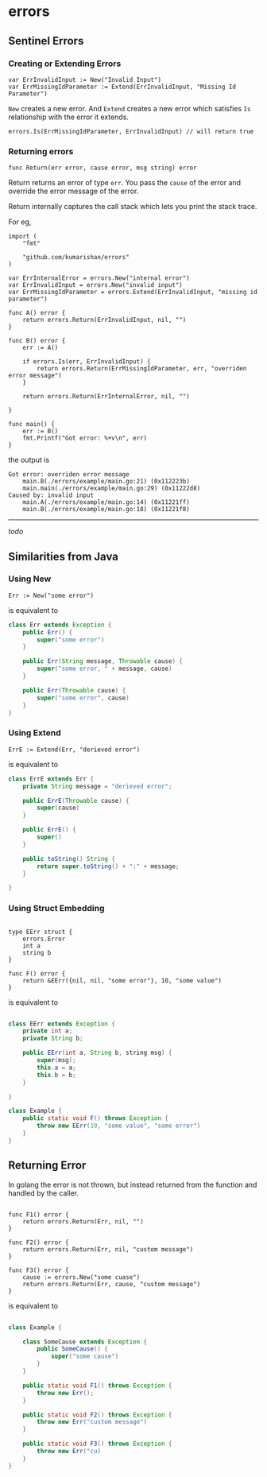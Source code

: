 # errors

## Sentinel Errors

### Creating or Extending Errors

```golang
var ErrInvalidInput := New("Invalid Input")
var ErrMissingIdParameter := Extend(ErrInvalidInput, "Missing Id Parameter")
```

`New` creates a new error. And `Extend` creates a new error which satisfies `Is` relationship with the error it extends.

```golang
errors.Is(ErrMissingIdParameter, ErrInvalidInput) // will return true
```

### Returning errors

```golang
func Return(err error, cause error, msg string) error
```

Return returns an error of type `err`. You pass the `cause` of the error and override the error message of the error.

Return internally captures the call stack which lets you print the stack trace.

For eg,

```golang
import (
	"fmt"

	"github.com/kumarishan/errors"
)

var ErrInternalError = errors.New("internal error")
var ErrInvalidInput = errors.New("invalid input")
var ErrMissingIdParameter = errors.Extend(ErrInvalidInput, "missing id parameter")

func A() error {
	return errors.Return(ErrInvalidInput, nil, "")
}

func B() error {
	err := A()

	if errors.Is(err, ErrInvalidInput) {
		return errors.Return(ErrMissingIdParameter, err, "overriden error message")
	}

	return errors.Return(ErrInternalError, nil, "")

}

func main() {
	err := B()
	fmt.Printf("Got error: %+v\n", err)
}
```

the output is

```
Got error: overriden error message
	main.B(./errors/example/main.go:21) (0x112223b)
	main.main(./errors/example/main.go:29) (0x11222d8)
Caused by: invalid input
	main.A(./errors/example/main.go:14) (0x11221ff)
	main.B(./errors/example/main.go:18) (0x11221f8)
```

---

_todo_

## Similarities from Java

### Using New

```golang
Err := New("some error")
```

is equivalent to

```java
class Err extends Exception {
    public Err() {
        super("some error")
    }

    public Err(String message, Throwable cause) {
        super("some error, " + message, cause)
    }

    public Err(Throwable cause) {
        super("some error", cause)
    }
}
```

### Using Extend

```golang
ErrE := Extend(Err, "derieved error")
```

is equivalent to

```java
class ErrE extends Err {
    private String message = "derieved error";

    public ErrE(Throwable cause) {
        super(cause)
    }

    public ErrE() {
        super()
    }

    public toString() String {
        return super.toString() + ":" + message;
    }

}
```

### Using Struct Embedding

```golang

type EErr struct {
    errors.Error
    int a
    string b
}

func F() error {
    return &EErr({nil, nil, "some error"}, 10, "some value")
}
```

is equivalent to

```java

class EErr extends Exception {
    private int a;
    private String b;

    public EErr(int a, String b, string msg) {
        super(msg);
        this.a = a;
        this.b = b;
    }

}

class Example {
    public static void F() throws Exception {
        throw new EErr(10, "some value", "some error")
    }
}
```

## Returning Error

In golang the error is not thrown, but instead returned from the function and handled by the caller.

```golang

func F1() error {
    return errors.Return(Err, nil, "")
}

func F2() error {
    return errors.Return(Err, nil, "custom message")
}

func F3() error {
    cause := errors.New("some cuase")
    return errors.Return(Err, cause, "custom message")
}
```

is equivalent to

```java

class Example {

    class SomeCause extends Exception {
        public SomeCause() {
            super("some cause")
        }
    }

    public static void F1() throws Exception {
        throw new Err();
    }

    public static void F2() throws Exception {
        throw new Err("custom message")
    }

    public static void F3() throws Exception {
        throw new Err("cu)
    }
}

```
